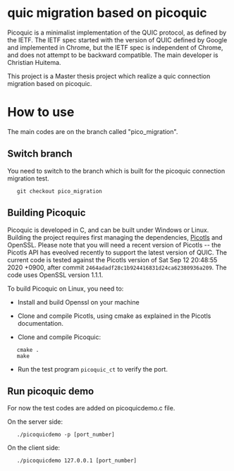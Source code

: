 # quic migration based on picoquic

Picoquic is a minimalist implementation of the QUIC protocol, as defined by the IETF.
The IETF spec started with the version of QUIC defined by Google and
implemented in Chrome, but the IETF spec is independent of Chrome, and
does not attempt to be backward compatible. The main developer is 
Christian Huitema.

This project is a Master thesis project which realize a quic connection migration based on picoquic.

# How to use
The main codes are on the branch called "pico_migration".

## Switch branch
You need to switch to the branch which is built for the picoquic connection migration test.

~~~
   git checkout pico_migration
~~~

## Building Picoquic

Picoquic is developed in C, and can be built under Windows or Linux. Building the
project requires first managing the dependencies, [Picotls](https://github.com/h2o/picotls)
and OpenSSL. Please note that you will need a recent version of Picotls --
the Picotls API has eveolved recently to support the latest version of QUIC. The
current code is tested against the Picotls version of Sat Sep 12 20:48:55 2020 +0900,
after commit `2464adadf28c1b924416831d24ca62380936a209`. The code uses OpenSSL
version 1.1.1.

To build Picoquic on Linux, you need to:

 * Install and build Openssl on your machine

 * Clone and compile Picotls, using cmake as explained in the Picotls documentation.

 * Clone and compile Picoquic:
~~~
   cmake .
   make
~~~
 * Run the test program `picoquic_ct` to verify the port.

## Run picoquic demo

For now the test codes are added on picoquicdemo.c file.

On the server side:
~~~
   ./picoquicdemo -p [port_number]
~~~

On the client side:
~~~
   ./picoquicdemo 127.0.0.1 [port_number]
~~~
